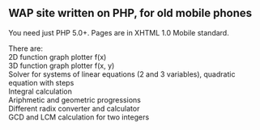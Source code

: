 ## WAP site written on PHP, for old mobile phones

You need just PHP 5.0+. Pages are in XHTML 1.0 Mobile standard. 

There are:<br/>
2D function graph plotter f(x)<br/>
3D function graph plotter f(x, y)<br/>
Solver for systems of linear equations (2 and 3 variables), quadratic equation with steps<br/>
Integral calculation<br/>
Ariphmetic and geometric progressions<br/>
Different radix converter and calculator<br/>
GCD and LCM calculation for two integers<br/>
